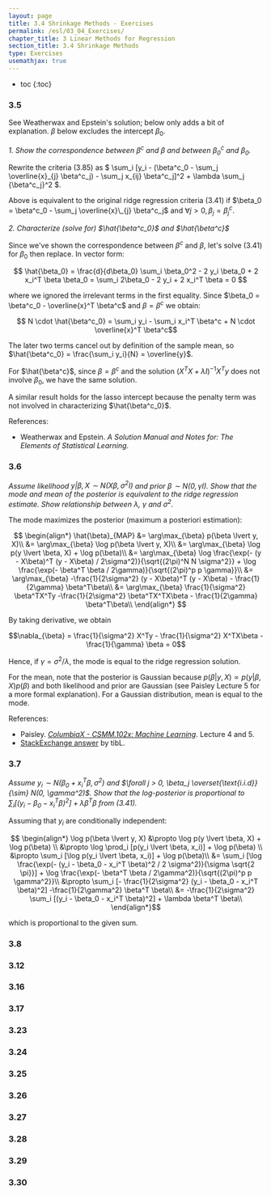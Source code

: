 ```yaml
---
layout: page
title: 3.4 Shrinkage Methods - Exercises
permalink: /esl/03_04_Exercises/
chapter_title: 3 Linear Methods for Regression
section_title: 3.4 Shrinkage Methods
type: Exercises
usemathjax: true
---
```


* toc
{:toc}

### 3.5

See Weatherwax and Epstein's solution; below only adds a bit of explanation. $\beta$ below excludes the intercept $\beta_0$.

*1. Show the correspondence between $\beta^c$ and $\beta$ and between $\beta^c_0$ and $\beta_0$.*

Rewrite the criteria (3.85) as $ \sum_i [y_i - (\beta^c_0 - \sum_j \overline{x}\_{j} \beta^c_j) - \sum_j x_{ij} \beta^c_j]^2 + \lambda \sum_j {\beta^c_j}^2 $.

Above is equivalent to the original ridge regression criteria (3.41) if $\beta_0 = \beta^c_0 - \sum_j \overline{x}\_{j} \beta^c_j$ and $\forall j > 0, \beta_j = \beta^c_j$.

*2. Characterize (solve for) $\hat{\beta^c_0}$ and $\hat{\beta^c}$*

Since we've shown the correspondence between $\beta^c$ and $\beta$, let's solve (3.41) for $\beta_0$ then replace. In vector form:

$$
\hat{\beta_0} 
= \frac{d}{d\beta_0} \sum_i \beta_0^2 - 2 y_i \beta_0 + 2 x_i^T \beta \beta_0
= \sum_i 2\beta_0 - 2 y_i + 2 x_i^T \beta = 0
$$

where we ignored the irrelevant terms in the first equality. Since $\beta_0 = \beta^c_0 - \overline{x}^T \beta^c$ and $\beta = \beta^c$ we obtain:

$$ N \cdot \hat{\beta^c_0} = \sum_i y_i - \sum_i x_i^T \beta^c + N \cdot \overline{x}^T \beta^c$$

The later two terms cancel out by definition of the sample mean, so $\hat{\beta^c_0} = \frac{\sum_i y_i}{N} = \overline{y}$.

For $\hat{\beta^c}$, since $\beta = \beta^c$ and the solution $(X^TX + \lambda I)^{-1}X^Ty$ does not involve $\beta_0$, we have the same solution.

A similar result holds for the lasso intercept because the penalty term was not involved in characterizing $\hat{\beta^c_0}$.

References:

* Weatherwax and Epstein. *A Solution Manual and Notes for:
The Elements of Statistical Learning*.

### 3.6

*Assume likelihood $y \lvert \beta, X \sim N(X\beta, \sigma^2 I)$ and prior $\beta \sim N(0, \gamma I)$. Show that the mode and mean of the posterior is equivalent to the ridge regression estimate. Show relationship between $\lambda$, $\gamma$ and $\sigma^2$.*

The mode maximizes the posterior (maximum a posteriori estimation):

$$ \begin{align*}
\hat{\beta}_{MAP} 
&= \arg\max_{\beta} p(\beta \lvert y, X)\\
&= \arg\max_{\beta} \log p(\beta \lvert y, X)\\
&= \arg\max_{\beta} \log p(y \lvert \beta, X) + \log p(\beta)\\
&= \arg\max_{\beta} \log \frac{\exp(- (y - X\beta)^T (y - X\beta) / 2\sigma^2)}{\sqrt{(2\pi)^N N \sigma^2}} + \log \frac{\exp(- \beta^T \beta / 2\gamma)}{\sqrt{(2\pi)^p p \gamma}}\\
&= \arg\max_{\beta} -\frac{1}{2\sigma^2} (y - X\beta)^T (y - X\beta) - \frac{1}{2\gamma} \beta^T\beta\\
&= \arg\max_{\beta} \frac{1}{\sigma^2} \beta^TX^Ty -\frac{1}{2\sigma^2} \beta^TX^TX\beta - \frac{1}{2\gamma} \beta^T\beta\\
\end{align*} $$

By taking derivative, we obtain

$$\nabla_{\beta} = \frac{1}{\sigma^2} X^Ty - \frac{1}{\sigma^2} X^TX\beta - \frac{1}{\gamma} \beta = 0$$

Hence, if $\gamma = \sigma^2 / \lambda$, the mode is equal to the ridge regression solution.

For the mean, note that the posterior is Gaussian because $p(\beta \lvert y, X) \propto p(y \lvert \beta, X) p(\beta)$ and both likelihood and prior are Gaussian (see Paisley Lecture 5 for a more formal explanation). For a Gaussian distribution, mean is equal to the mode.

References:
* Paisley. [*ColumbiaX - CSMM.102x: Machine Learning*](https://www.edx.org/course/machine-learning). Lecture 4 and 5.
* [StackExchange answer](https://math.stackexchange.com/a/2211829/455856) by tibL.

### 3.7

*Assume $y_i \sim N(\beta_0 + x_i^T \beta, \sigma^2)$ and $\forall j > 0, \beta_j \overset{\text{i.i.d}}{\sim} N(0, \gamma^2)$. Show that the log-posterior is proportional to $\sum_i [(y_i - \beta_0 - x_i^T \beta)^2] + \lambda \beta^T\beta$ from (3.41).*

Assuming that $y_i$ are conditionally independent:

$$ \begin{align*}
\log p(\beta \lvert y, X) &\propto \log p(y \lvert \beta, X) + \log p(\beta) \\
&\propto \log \prod_i [p(y_i \lvert \beta, x_i)] + \log p(\beta) \\
&\propto \sum_i [\log p(y_i \lvert \beta, x_i)] + \log p(\beta)\\
&= \sum_i [\log \frac{\exp(- (y_i - \beta_0 - x_i^T \beta)^2 / 2 \sigma^2)}{\sigma \sqrt{2 \pi}}] + \log \frac{\exp(- \beta^T \beta / 2\gamma^2)}{\sqrt{(2\pi)^p p \gamma^2}}\\
&\propto \sum_i [- \frac{1}{2\sigma^2} (y_i - \beta_0 - x_i^T \beta)^2] -\frac{1}{2\gamma^2} \beta^T \beta\\
&= -\frac{1}{2\sigma^2} \sum_i [(y_i - \beta_0 - x_i^T \beta)^2] + \lambda \beta^T \beta\\
\end{align*}$$

which is proportional to the given sum.

### 3.8

### 3.12

### 3.16

### 3.17

### 3.23

### 3.24

### 3.25

### 3.26

### 3.27

### 3.28

### 3.29

### 3.30
